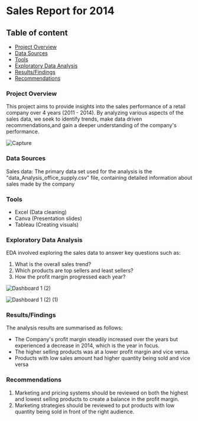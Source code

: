 # Sales Report for 2014

## Table of content

- [Project Overview](#project-overview)
- [Data Sources](#data-sources)
- [Tools](#tools)
- [Exploratory Data Analysis](#exploratory-data-analysis)
- [Results/Findings](#resultsfindings)
- [Recommendations](#recommendations)

### Project Overview

This project aims to provide insights into the sales performance of a retail company over 4 years (2011 - 2014). By analyzing various aspects of the sales data, we seek to identify trends, make data driven recommendations,and gain a deeper understanding of the company's performance.

![Capture](https://github.com/Enioladayo/myproject-1/assets/168915281/3ff40468-3464-40d1-97e8-9e399f08bb2f)

### Data Sources

Sales data: The primary data set used for the analysis is the "data_Analysis_office_supply.csv" file, containing detailed information about sales made by the company

### Tools

- Excel (Data cleaning)
- Canva (Presentation slides)
- Tableau (Creating visuals)
  
### Exploratory Data Analysis

EDA involved exploring the sales data to answer key questions such as: 
1. What is the overall sales trend?
2. Which products are top sellers and least sellers?
3. How the profit margin progressed each year?

![Dashboard 1 (2)](https://github.com/Enioladayo/myproject-1/assets/168915281/5a7d26d0-a57e-4731-9a68-96d33a4af35c)

![Dashboard 1 (2) (1)](https://github.com/Enioladayo/myproject-1/assets/168915281/fe9c4054-a2ae-41d3-9c60-af2016eda8c6)


### Results/Findings

The analysis results are summarised as follows:

- The Company's profit margin steadily increased over the years but experienced a decrease in 2014, which is the year in focus.
- The higher selling products was at a lower profit margin and vice versa.
- Products with low sales amount had higher quantity being sold and vice versa

### Recommendations
1. Marketing and pricing systems should be reviewed on both the highest and lowest selling products to create a balance in the profit margin.
2. Marketing strategies should be  reviewed to put products with low quantity being sold in front of the right audience.

